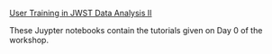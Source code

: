 
[User Training in JWST Data Analysis II](https://jwst.stsci.edu/events/events-area/stsci-events-listing-container/user-training-in-jwst-data-analysis-ii)

These Juypter notebooks contain the tutorials given on Day 0 of the
workshop.
